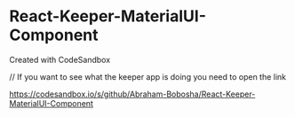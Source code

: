 # React-Keeper-MaterialUI-Component
Created with CodeSandbox

// If you want to see what the keeper app is doing 
you need to open the link 

https://codesandbox.io/s/github/Abraham-Bobosha/React-Keeper-MaterialUI-Component

